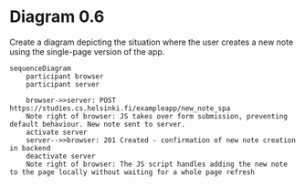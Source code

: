 # Diagram 0.6
Create a diagram depicting the situation where the user creates a new note using the single-page version of the app.

```mermaid
sequenceDiagram
    participant browser
    participant server

    browser->>server: POST https://studies.cs.helsinki.fi/exampleapp/new_note_spa
    Note right of browser: JS takes over form submission, preventing default behaviour. New note sent to server.
    activate server
    server-->>browser: 201 Created - confirmation of new note creation in backend
    deactivate server
    Note right of browser: The JS script handles adding the new note to the page locally without waiting for a whole page refresh

```

